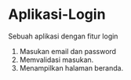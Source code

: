 # Aplikasi-Login
Sebuah aplikasi dengan fitur login

1. Masukan email dan password
2. Memvalidasi masukan.
3. Menampilkan halaman beranda.
